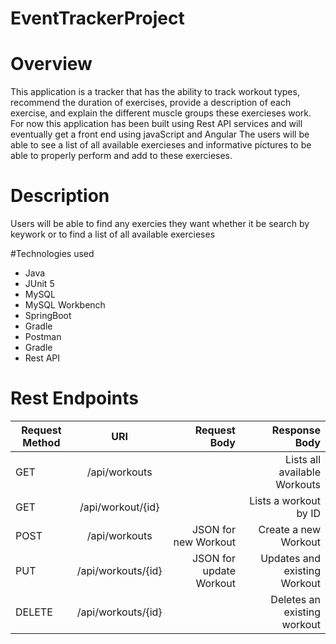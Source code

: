 # EventTrackerProject

# Overview
This application is a tracker that has the ability to track workout types, recommend the duration of exercises, provide a description of each exercise, and explain the different muscle groups these exercieses work. For now this application has been built using Rest API services and will eventually get a front end using javaScript and Angular The users will be able to see a list of all available exercieses and informative pictures to be able to properly perform and add to these exercieses.

# Description
Users will be able to find any exercies they want whether it be search by keywork or to find a list of all available exercieses

#Technologies used
- Java
- JUnit 5
- MySQL
- MySQL Workbench
- SpringBoot
- Gradle
- Postman
- Gradle
- Rest API
# Rest Endpoints
| Request Method| URI           | Request Body | Response Body                      |
| ------------- |:-------------:| ------------:| ----------------------------------:|
| GET           | /api/workouts |              | Lists all available Workouts       |                  
| GET           | /api/workout/{id}|           | Lists a workout by ID              |
| POST          | /api/workouts | JSON for new Workout| Create a new Workout        |
| PUT           | /api/workouts/{id}| JSON for update Workout| Updates and existing Workout |
| DELETE        | /api/workouts/{id}|          | Deletes an existing workout        |

